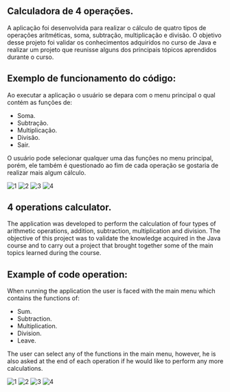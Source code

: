 ## Calculadora de 4 operações.

A aplicação foi desenvolvida para realizar o cálculo de quatro tipos de operações aritméticas, soma, subtração, multiplicação e divisão. O objetivo desse projeto foi validar os conhecimentos adquiridos no curso de Java e realizar um projeto que reunisse alguns dos principais tópicos aprendidos durante o curso. 

## Exemplo de funcionamento do código:
Ao executar a aplicação o usuário se depara com o menu principal o qual contém as funções de:
  - Soma. 
  - Subtração.
  - Multiplicação.
  - Divisão.
  - Sair.

O usuário pode selecionar qualquer uma das funções no menu principal, porém, ele também é questionado ao fim de cada operação se gostaria de realizar mais algum cálculo.

![1](https://user-images.githubusercontent.com/40063504/88352004-a2b23880-cd2e-11ea-8375-aba4244c6213.PNG)
![2](https://user-images.githubusercontent.com/40063504/88352010-a645bf80-cd2e-11ea-9486-e8a7ef540df0.PNG)
![3](https://user-images.githubusercontent.com/40063504/88352013-a80f8300-cd2e-11ea-8df5-9a4168bc8bf5.PNG)
![4](https://user-images.githubusercontent.com/40063504/88352017-a9d94680-cd2e-11ea-8d83-c001c2f47368.PNG)


## 4 operations calculator.

The application was developed to perform the calculation of four types of arithmetic operations, addition, subtraction, multiplication and division. The objective of this project was to validate the knowledge acquired in the Java course and to carry out a project that brought together some of the main topics learned during the course.

## Example of code operation:
When running the application the user is faced with the main menu which contains the functions of:
  - Sum.
  - Subtraction.
  - Multiplication.
  - Division.
  - Leave.

The user can select any of the functions in the main menu, however, he is also asked at the end of each operation if he would like to perform any more calculations.

![1](https://user-images.githubusercontent.com/40063504/88352004-a2b23880-cd2e-11ea-8375-aba4244c6213.PNG)
![2](https://user-images.githubusercontent.com/40063504/88352010-a645bf80-cd2e-11ea-9486-e8a7ef540df0.PNG)
![3](https://user-images.githubusercontent.com/40063504/88352013-a80f8300-cd2e-11ea-8df5-9a4168bc8bf5.PNG)
![4](https://user-images.githubusercontent.com/40063504/88352017-a9d94680-cd2e-11ea-8d83-c001c2f47368.PNG)

